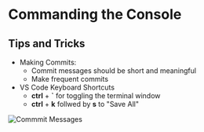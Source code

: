 # Commanding the Console

## Tips and Tricks

- Making Commits:
    - Commit messages should be short and meaningful
    - Make frequent commits
- VS Code Keyboard Shortcuts
    - **ctrl** + **`** for toggling the terminal window
    - **ctrl** + **k** follwed by **s** to "Save All"

![Commmit Messages](https://imgs.xkcd.com/comics/git_commit.png)
